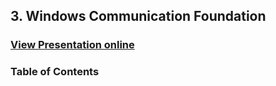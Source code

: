 ## 3. Windows Communication Foundation
### [View Presentation online](https://rawgit.com/TelerikAcademy/Databases/master/3.%20Windows-Communication-Foundation/index.html)
### Table of Contents
